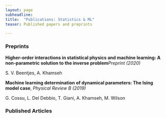 ```yaml
---
layout: page
subheadline:
title:  "Publications: Statistics & ML"
teaser: Published papers and preprints

---
```

<h3>Preprints</h3>

<strong>Higher-order interactions in statistical physics and machine learning: A non-parametric solution to the inverse problem</strong><em>Preprint (2020)</em>

S. V. Beentjes, A. Khamseh

<strong>Machine learning determination of dynamical parameters: The Ising model case</strong>, <em>Physical Review B (2019)</em>

G. Cossu, L. Del Debbio, T. Giani, A. Khamseh, M. Wilson

<h3>Published Articles</h3>
